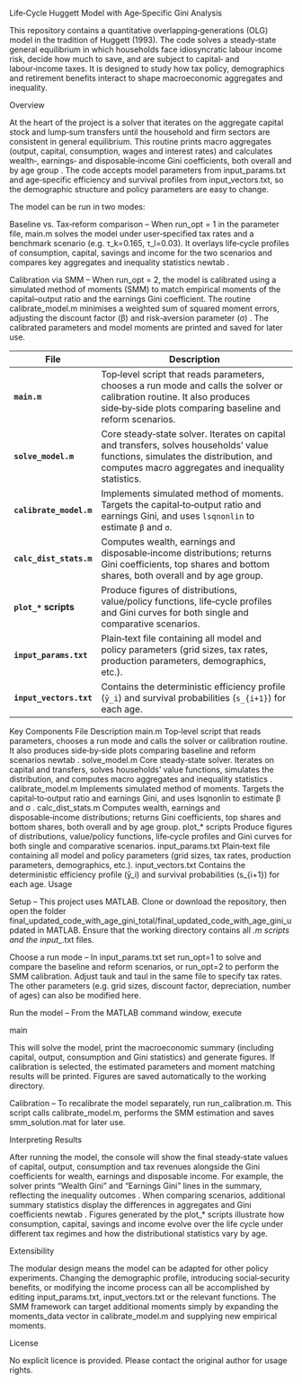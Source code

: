 Life‑Cycle Huggett Model with Age‑Specific Gini Analysis

This repository contains a quantitative overlapping‑generations (OLG) model in the tradition of Huggett (1993). The code solves a steady‑state general equilibrium in which households face idiosyncratic labour income risk, decide how much to save, and are subject to capital‐ and labour‑income taxes. It is designed to study how tax policy, demographics and retirement benefits interact to shape macroeconomic aggregates and inequality.

Overview

At the heart of the project is a solver that iterates on the aggregate capital stock and lump‑sum transfers until the household and firm sectors are consistent in general equilibrium. This routine prints macro aggregates (output, capital, consumption, wages and interest rates) and calculates wealth‑, earnings‑ and disposable‑income Gini coefficients, both overall and by age group
. The code accepts model parameters from input_params.txt and age‑specific efficiency and survival profiles from input_vectors.txt, so the demographic structure and policy parameters are easy to change.

The model can be run in two modes:

Baseline vs. Tax‑reform comparison – When run_opt = 1 in the parameter file, main.m solves the model under user‑specified tax rates and a benchmark scenario (e.g. τ_k=0.165, τ_l=0.03). It overlays life‑cycle profiles of consumption, capital, savings and income for the two scenarios and compares key aggregates and inequality statistics
newtab
.

Calibration via SMM – When run_opt = 2, the model is calibrated using a simulated method of moments (SMM) to match empirical moments of the capital–output ratio and the earnings Gini coefficient. The routine calibrate_model.m minimises a weighted sum of squared moment errors, adjusting the discount factor (β) and risk‑aversion parameter (σ)
. The calibrated parameters and model moments are printed and saved for later use.

| File                    | Description                                                                                                                                                                            |
| ----------------------- | -------------------------------------------------------------------------------------------------------------------------------------------------------------------------------------- |
| **`main.m`**            | Top‑level script that reads parameters, chooses a run mode and calls the solver or calibration routine.  It also produces side‑by‑side plots comparing baseline and reform scenarios.  |
| **`solve_model.m`**     | Core steady‑state solver.  Iterates on capital and transfers, solves households’ value functions, simulates the distribution, and computes macro aggregates and inequality statistics. |
| **`calibrate_model.m`** | Implements simulated method of moments.  Targets the capital‑to‑output ratio and earnings Gini, and uses `lsqnonlin` to estimate `β` and `σ`.                                          |
| **`calc_dist_stats.m`** | Computes wealth, earnings and disposable‑income distributions; returns Gini coefficients, top shares and bottom shares, both overall and by age group.                                 |
| **`plot_*` scripts**    | Produce figures of distributions, value/policy functions, life‑cycle profiles and Gini curves for both single and comparative scenarios.                                               |
| **`input_params.txt`**  | Plain‑text file containing all model and policy parameters (grid sizes, tax rates, production parameters, demographics, etc.).                                                         |
| **`input_vectors.txt`** | Contains the deterministic efficiency profile (`ȳ_i`) and survival probabilities (`s_{i+1}`) for each age.                                                                            |

Key Components
File	Description
main.m	Top‑level script that reads parameters, chooses a run mode and calls the solver or calibration routine. It also produces side‑by‑side plots comparing baseline and reform scenarios
newtab
.
solve_model.m	Core steady‑state solver. Iterates on capital and transfers, solves households’ value functions, simulates the distribution, and computes macro aggregates and inequality statistics
.
calibrate_model.m	Implements simulated method of moments. Targets the capital‑to‑output ratio and earnings Gini, and uses lsqnonlin to estimate β and σ
.
calc_dist_stats.m	Computes wealth, earnings and disposable‑income distributions; returns Gini coefficients, top shares and bottom shares, both overall and by age group.
plot_* scripts	Produce figures of distributions, value/policy functions, life‑cycle profiles and Gini curves for both single and comparative scenarios.
input_params.txt	Plain‑text file containing all model and policy parameters (grid sizes, tax rates, production parameters, demographics, etc.).
input_vectors.txt	Contains the deterministic efficiency profile (ȳ_i) and survival probabilities (s_{i+1}) for each age.
Usage

Setup – This project uses MATLAB. Clone or download the repository, then open the folder final_updated_code_with_age_gini_total/final_updated_code_with_age_gini_updated in MATLAB. Ensure that the working directory contains all *.m scripts and the input_*.txt files.

Choose a run mode – In input_params.txt set run_opt=1 to solve and compare the baseline and reform scenarios, or run_opt=2 to perform the SMM calibration. Adjust tauk and taul in the same file to specify tax rates. The other parameters (e.g. grid sizes, discount factor, depreciation, number of ages) can also be modified here.

Run the model – From the MATLAB command window, execute

main


This will solve the model, print the macroeconomic summary (including capital, output, consumption and Gini statistics) and generate figures. If calibration is selected, the estimated parameters and moment matching results will be printed. Figures are saved automatically to the working directory.

Calibration – To recalibrate the model separately, run run_calibration.m. This script calls calibrate_model.m, performs the SMM estimation and saves smm_solution.mat for later use.

Interpreting Results

After running the model, the console will show the final steady‑state values of capital, output, consumption and tax revenues alongside the Gini coefficients for wealth, earnings and disposable income. For example, the solver prints “Wealth Gini” and “Earnings Gini” lines in the summary, reflecting the inequality outcomes
. When comparing scenarios, additional summary statistics display the differences in aggregates and Gini coefficients
newtab
. Figures generated by the plot_* scripts illustrate how consumption, capital, savings and income evolve over the life cycle under different tax regimes and how the distributional statistics vary by age.

Extensibility

The modular design means the model can be adapted for other policy experiments. Changing the demographic profile, introducing social‑security benefits, or modifying the income process can all be accomplished by editing input_params.txt, input_vectors.txt or the relevant functions. The SMM framework can target additional moments simply by expanding the moments_data vector in calibrate_model.m and supplying new empirical moments.

License

No explicit licence is provided. Please contact the original author for usage rights.
